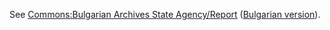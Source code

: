 See [Commons:Bulgarian Archives State Agency/Report](https://commons.wikimedia.org/wiki/Commons:Bulgarian_Archives_State_Agency/Report) ([Bulgarian version](https://commons.wikimedia.org/wiki/Commons:Държавна_агенция_%22Архиви%22)).
